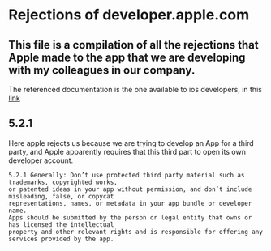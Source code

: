 # Rejections of developer.apple.com


## This file is a compilation of all the rejections that Apple made to the app that we are developing with my colleagues in our company.


The referenced documentation is the one available to ios developers, in this [link](https://developer.apple.com/app-store/review/guidelines/#intellectual-property)





## 5.2.1

Here apple rejects us because we are trying to develop an App for a third party, and Apple apparently requires that this third part to open its own developer account.


```
5.2.1 Generally: Don’t use protected third party material such as trademarks, copyrighted works,
or patented ideas in your app without permission, and don’t include misleading, false, or copycat 
representations, names, or metadata in your app bundle or developer name.
Apps should be submitted by the person or legal entity that owns or has licensed the intellectual
property and other relevant rights and is responsible for offering any services provided by the app.
```


